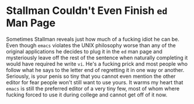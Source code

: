 # Stallman Couldn't Even Finish `ed` Man Page

Sometimes Stallman reveals just how much of a fucking idiot he can be.
Even though `emacs` violates the UNIX philosophy worse than any of the
original applications he decides to plug it in the `ed` man page and
mysteriously leave off the rest of the sentence when naturally
completing it would have required he write `vi`. He's a fucking prick
and most people who follow what he says to the letter end of regretting
it in one way or another. Seriously, is your penis so tiny that you
cannot even mention the other editor for fear people won't still want to
use yours. It warms my heart that `emacs` is still the preferred editor
of a very tiny few, most of whom where fucking forced to use it during
college and cannot get off of it now.
